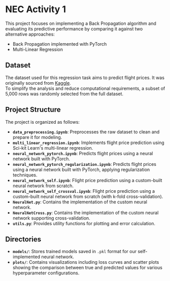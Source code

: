 # NEC Activity 1

This project focuses on implementing a Back Propagation algorithm and evaluating its predictive performance by comparing it against two alternative approaches:  
- Back Propagation implemented with PyTorch  
- Multi-Linear Regression  

## Dataset

The dataset used for this regression task aims to predict flight prices. It was originally sourced from [Kaggle](https://www.kaggle.com/datasets/shubhambathwal/flight-price-prediction).  
To simplify the analysis and reduce computational requirements, a subset of 5,000 rows was randomly selected from the full dataset.

## Project Structure

The project is organized as follows:  
- **`data_preprocessing.ipynb`**: Preprocesses the raw dataset to clean and prepare it for modeling.  
- **`multi_linear_regression.ipynb`**: Implements flight price prediction using Sci-kit Learn's multi-linear regression.  
- **`neural_network_pytorch.ipynb`**: Predicts flight prices using a neural network built with PyTorch.  
- **`neural_network_pytorch_regularization.ipynb`**: Predicts flight prices using a neural network built with PyTorch, applying regularization techniques.
- **`neural_network_self.ipynb`**: Flight price prediction using a custom-built neural network from scratch.  
- **`neural_network_self_crossval.ipynb`**: Flight price prediction using a custom-built neural network from scratch (with k-fold cross-validation).
- **`NeuralNet.py`**: Contains the implementation of the custom neural network.  
- **`NeuralNetCross.py`**: Contains the implementation of the custom neural network supporting cross-validation.
- **`utils.py`**: Provides utility functions for plotting and error calculation.  

## Directories

- **`models/`**: Stores trained models saved in `.pkl` format for our self-implemented neural network.  
- **`plots/`**: Contains visualizations including loss curves and scatter plots showing the comparison between true and predicted values for various hyperparameter configurations.  